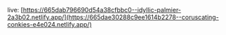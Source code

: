 live: [https://665dab796690d54a38cfbbc0--idyllic-palmier-2a3b02.netlify.app/](https://665dae30288c9ee1614b2278--coruscating-conkies-e4e024.netlify.app/)
